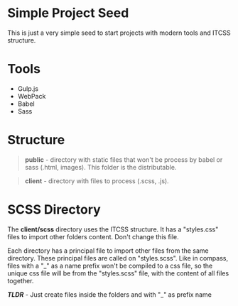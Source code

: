 # Simple Project Seed

This is just a very simple seed to start projects with modern tools and ITCSS structure.


# Tools
 - Gulp.js
 - WebPack
 - Babel
 - Sass

# Structure
> **public** - directory with static files that won't be process by babel or sass (.html, images). This folder is the distributable.

> **client** - directory with files to process (.scss, .js).

# SCSS Directory
The **client/scss** directory uses the ITCSS structure. It has a "styles.css" files to import other folders content. Don't change this file.

Each directory has a principal file to import other files from the same directory. These principal files are called on "styles.scss". Like in compass, files with a "_" as a name prefix won't be compiled to a css file, so the unique css file will be from the "styles.scss" file, with the content of all files together.

***TLDR*** - Just create files inside the folders and with "_" as prefix name